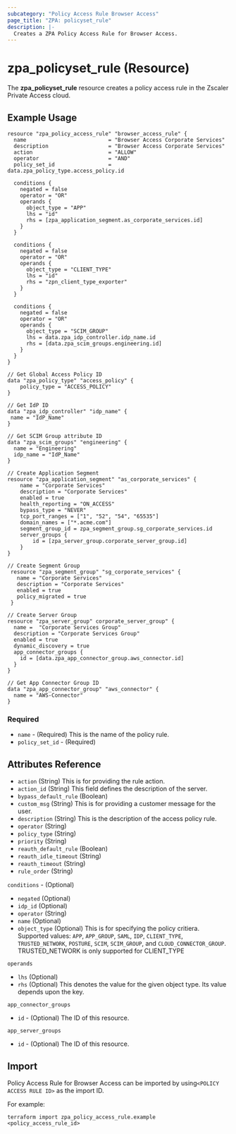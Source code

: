 ```yaml
---
subcategory: "Policy Access Rule Browser Access"
page_title: "ZPA: policyset_rule"
description: |-
  Creates a ZPA Policy Access Rule for Browser Access.
---
```


# zpa_policyset_rule (Resource)

The **zpa_policyset_rule** resource creates a policy access rule in the Zscaler Private Access cloud.

## Example Usage

```hcl
resource "zpa_policy_access_rule" "browser_access_rule" {
  name                          = "Browser Access Corporate Services"
  description                   = "Browser Access Corporate Services"
  action                        = "ALLOW"
  operator                      = "AND"
  policy_set_id                 = data.zpa_policy_type.access_policy.id

  conditions {
    negated = false
    operator = "OR"
    operands {
      object_type = "APP"
      lhs = "id"
      rhs = [zpa_application_segment.as_corporate_services.id]
    }
  }

  conditions {
    negated = false
    operator = "OR"
    operands {
      object_type = "CLIENT_TYPE"
      lhs = "id"
      rhs = "zpn_client_type_exporter"
    }
  }

  conditions {
    negated = false
    operator = "OR"
    operands {
      object_type = "SCIM_GROUP"
      lhs = data.zpa_idp_controller.idp_name.id
      rhs = [data.zpa_scim_groups.engineering.id]
    }
  }
}

// Get Global Access Policy ID
data "zpa_policy_type" "access_policy" {
    policy_type = "ACCESS_POLICY"
}

// Get IdP ID
data "zpa_idp_controller" "idp_name" {
 name = "IdP_Name"
}

// Get SCIM Group attribute ID
data "zpa_scim_groups" "engineering" {
  name = "Engineering"
  idp_name = "IdP_Name"
}
```

```hcl
// Create Application Segment
resource "zpa_application_segment" "as_corporate_services" {
    name = "Corporate Services"
    description = "Corporate Services"
    enabled = true
    health_reporting = "ON_ACCESS"
    bypass_type = "NEVER"
    tcp_port_ranges = ["1", "52", "54", "65535"]
    domain_names = ["*.acme.com"]
    segment_group_id = zpa_segment_group.sg_corporate_services.id
    server_groups {
        id = [zpa_server_group.corporate_server_group.id]
    }
}
```

```hcl
// Create Segment Group
 resource "zpa_segment_group" "sg_corporate_services" {
   name = "Corporate Services"
   description = "Corporate Services"
   enabled = true
   policy_migrated = true
 }
```

```hcl
// Create Server Group
resource "zpa_server_group" corporate_server_group" {
  name =  "Corporate Services Group"
  description = "Corporate Services Group"
  enabled = true
  dynamic_discovery = true
  app_connector_groups {
    id = [data.zpa_app_connector_group.aws_connector.id]
  }
}

// Get App Connector Group ID
data "zpa_app_connector_group" "aws_connector" {
  name = "AWS-Connector"
}
```

### Required

* `name` - (Required) This is the name of the policy rule.
* `policy_set_id` - (Required)

## Attributes Reference

* `action` (String) This is for providing the rule action.
* `action_id` (String) This field defines the description of the server.
* `bypass_default_rule` (Boolean)
* `custom_msg` (String) This is for providing a customer message for the user.
* `description` (String) This is the description of the access policy rule.
* `operator` (String)
* `policy_type` (String)
* `priority` (String)
* `reauth_default_rule` (Boolean)
* `reauth_idle_timeout` (String)
* `reauth_timeout` (String)
* `rule_order` (String)

`conditions` - (Optional)

* `negated` (Optional)
* `idp_id` (Optional)
* `operator` (String)
* `name` (Optional)
* `object_type` (Optional) This is for specifying the policy critiera. Supported values: `APP`, `APP_GROUP`, `SAML`, `IDP`, `CLIENT_TYPE`, `TRUSTED_NETWORK`, `POSTURE`, `SCIM`, `SCIM_GROUP`, and `CLOUD_CONNECTOR_GROUP`. TRUSTED_NETWORK is only supported for CLIENT_TYPE

`operands`

* `lhs` (Optional)
* `rhs` (Optional) This denotes the value for the given object type. Its value depends upon the key.

`app_connector_groups`

* `id` - (Optional) The ID of this resource.

`app_server_groups`

* `id` - (Optional) The ID of this resource.

## Import

Policy Access Rule for Browser Access can be imported by using`<POLICY ACCESS RULE ID>` as the import ID.

For example:

```shell
terraform import zpa_policy_access_rule.example <policy_access_rule_id>
```
